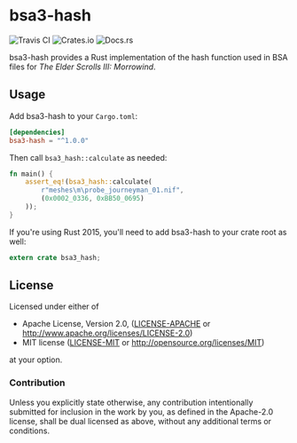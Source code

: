 # bsa3-hash

![Travis CI](https://api.travis-ci.com/FaultyRAM/bsa3-hash.svg?branch=master)
![Crates.io](https://img.shields.io/crates/v/bsa3-hash.svg)
![Docs.rs](https://docs.rs/bsa3-hash/badge.svg)

bsa3-hash provides a Rust implementation of the hash function used in BSA files for
*The Elder Scrolls III: Morrowind*.

## Usage

Add bsa3-hash to your `Cargo.toml`:

```toml
[dependencies]
bsa3-hash = "^1.0.0"
```

Then call `bsa3_hash::calculate` as needed:

```rust
fn main() {
    assert_eq!(bsa3_hash::calculate(
        r"meshes\m\probe_journeyman_01.nif",
        (0x0002_0336, 0xBB50_0695)
    ));
}
```

If you're using Rust 2015, you'll need to add bsa3-hash to your crate root as well:

```rust
extern crate bsa3_hash;
```

## License

Licensed under either of

* Apache License, Version 2.0,
  ([LICENSE-APACHE](LICENSE-APACHE) or http://www.apache.org/licenses/LICENSE-2.0)
* MIT license ([LICENSE-MIT](LICENSE-MIT) or http://opensource.org/licenses/MIT)

at your option.

### Contribution

Unless you explicitly state otherwise, any contribution intentionally
submitted for inclusion in the work by you, as defined in the Apache-2.0
license, shall be dual licensed as above, without any additional terms or
conditions.
